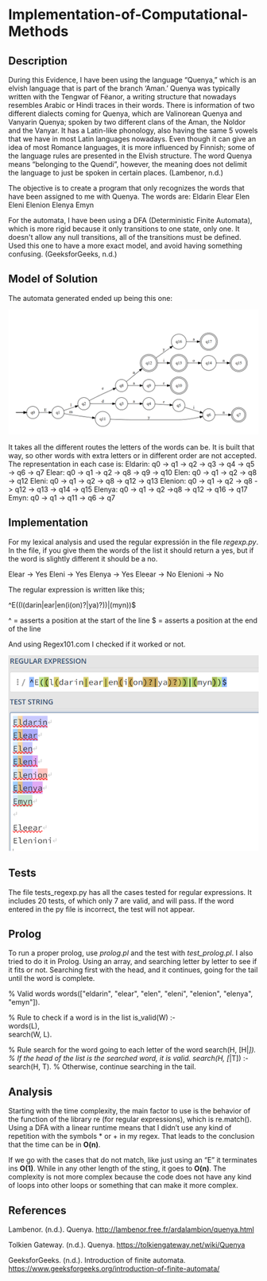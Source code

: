 # Implementation-of-Computational-Methods
## Description
During this Evidence, I have been using the language “Quenya,” which is an elvish language that is part of the branch ‘Aman.’ Quenya was typically written with the Tengwar of Fëanor, a writing structure that nowadays resembles Arabic or Hindi traces in their words. There is information of two different dialects coming for Quenya, which are Valinorean Quenya and Vanyarin Quenya; spoken by two different clans of the Aman, the Noldor and the Vanyar. It has a Latin-like phonology, also having the same 5 vowels that we have in most Latin languages nowadays. Even though it can give an idea of most Romance languages, it is more influenced by Finnish; some of the language rules are presented in the Elvish structure. The word Quenya means “belonging to the Quendi”, however, the meaning does not delimit the language to just be spoken in certain places.  (Lambenor, n.d.)

The objective is to create a program that only recognizes the words that have been assigned to me with Quenya. The words are:
Eldarin
Elear
Elen
Eleni
Elenion
Elenya
Emyn

For the automata, I have been using a DFA (Deterministic Finite Automata), which is more rigid because it only transitions to one state, only one. It doesn't allow any null transitions, all of the transitions must be defined. Used this one to have a more exact model, and avoid having something confusing. (GeeksforGeeks, n.d.)

## Model of Solution
The automata generated ended up being this one:

![DFA](Automata.png)

It takes all the different routes the letters of the words can be. It is built that way, so other words with extra letters or in different order are not accepted. 
The representation in each case is:
Eldarin: q0 -> q1 -> q2 -> q3 -> q4 -> q5 -> q6 -> q7
Elear: q0 -> q1 -> q2 -> q8 -> q9 -> q10
Elen: q0 -> q1 -> q2 -> q8 -> q12 
Eleni: q0 -> q1 -> q2 -> q8 -> q12 -> q13
Elenion: q0 -> q1 -> q2 -> q8 -> q12 -> q13 -> q14 -> q15
Elenya: q0 -> q1 -> q2 ->q8 -> q12 -> q16 -> q17
Emyn: q0 -> q1 -> q11 -> q6 -> q7

## Implementation
For my lexical analysis and used the regular expressión in the file *regexp.py*. In the file, if you give them the words of the list it should return a yes, but if the word is slightly different it should be a no.

Elear -> Yes
Eleni -> Yes
Elenya -> Yes
Eleear  -> No
Elenioni  -> No

The regular expression is written like this;

^E((l(darin|ear|en(i(on)?|ya)?))|(myn))$

^ = asserts a position at the start of the line
$ = asserts a position at the end of the line

And using Regex101.com I checked if it worked or not.

![Regex](Regex.png)

## Tests
The file tests_regexp.py has all the cases tested for regular expressions. It includes 20 tests, of which only 7 are valid, and will pass. If the word entered in the py file is incorrect, the test will not appear.

## Prolog
To run a proper prolog, use *prolog.pl* and the test with *test_prolog.pl*.
I also tried to do it in Prolog. Using an array, and searching letter by letter to see if it fits or not. Searching first with the head, and it continues, going for the tail until the word is complete.

% Valid words
words(["eldarin", "elear", "elen", "eleni", "elenion", "elenya", "emyn"]).

% Rule to check if a word is in the list
is_valid(W) :-  
    words(L),  
    search(W, L).

% Rule search for the word going to each letter of the word
search(H, [H|_]).  % If the head of the list is the searched word, it is valid.
search(H, [_|T]) :- search(H, T). % Otherwise, continue searching in the tail.


## Analysis
Starting with the time complexity, the main factor to use is the behavior of the function of the library re (for regular expressions), which is re.match(). Using a DFA with a linear runtime means that I didn’t use any kind of repetition with the symbols * or + in my regex. That leads to the conclusion that the time can be in **O(n)**.

If we go with the cases that do not match, like just using an “E” it terminates ins **O(1)**. While in any other length of the sting, it goes to **O(n)**. The complexity is not more complex because the code does not have any kind of loops into other loops or something that can make it more complex.


## References
Lambenor. (n.d.). Quenya. http://lambenor.free.fr/ardalambion/quenya.html 

Tolkien Gateway. (n.d.). Quenya. https://tolkiengateway.net/wiki/Quenya 

GeeksforGeeks. (n.d.). Introduction of finite automata. https://www.geeksforgeeks.org/introduction-of-finite-automata/ 
